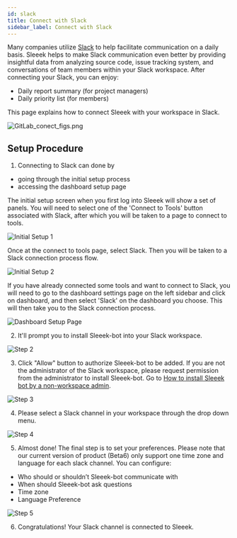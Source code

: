 ```yaml
---
id: slack
title: Connect with Slack
sidebar_label: Connect with Slack
---
```



Many companies utilize [Slack](https://slack.com/) to help facilitate communication on a daily basis. Sleeek helps to make Slack communication even better by providing insightful data from analyzing source code, issue tracking system, and conversations of team members within your Slack workspace. After connecting your Slack, you can enjoy:

* Daily report summary (for project managers) 
* Daily priority list (for members) 

This page explains how to connect Sleeek with your workspace in Slack. 


![GitLab_conect_figs.png](../../img/docs/integration/slack/Slack_conect_figs.png)

## Setup Procedure

1. Connecting to Slack can done by 
- going through the initial setup process
- accessing the dashboard setup page

The initial setup screen when you first log into Sleeek will show a set of panels. You will need to select one of the 'Connect to Tools' button associated with Slack, after which you will be taken to a page to connect to tools. 

![Initial Setup 1](../../img/docs/integration/slack/Integration-First-Page-slack-rd.jpg)

Once at the connect to tools page, select Slack. Then you will be taken to a Slack connection process flow.

![Initial Setup 2](../../img/docs/integration/slack/Integration-02-ToolsSelect-slack.png)

If you have already connected some tools and want to connect to Slack, you will need to go to the dashboard settings page on the left sidebar and click on dashboard, and then select 'Slack' on the dashboard you choose. This will then take you to the Slack connection process.

![Dashboard Setup Page](../../img/docs/integration/slack/Integration-02-ToolsSelect-FromSettingsPage-slack.png)


2. It'll prompt you to install Sleeek-bot into your Slack workspace. 

![Step 2](../../img/docs/integration/slack/step2.png)


3. Click "Allow" button to authorize Sleeek-bot to be added. If you are not the administrator of the Slack workspace, please request permission from the administrator to install Sleeek-bot. Go to [How to install Sleeek bot by a non-workspace admin](https://help.sleeek.io/integration/how-to-install-sleeek-bot-by-a-nonworkspace-admin).

![Step 3](../../img/docs/integration/slack/step3.1.png)


4. Please select a Slack channel in your workspace through the drop down menu. 

![Step 4](../../img/docs/integration/slack/Integration-SlackOnboarding01.png)


5. Almost done! The final step is to set your preferences. Please note that our current version of product (Beta6) only support one time zone and language for each slack channel. You can configure:

* Who should or shouldn’t Sleeek-bot communicate with 
* When should Sleeek-bot ask questions 
* Time zone 
* Language Preference 

![Step 5](../../img/docs/integration/slack/Integration-SlackOnboarding02.png)


6. Congratulations! Your Slack channel is connected to Sleeek.
